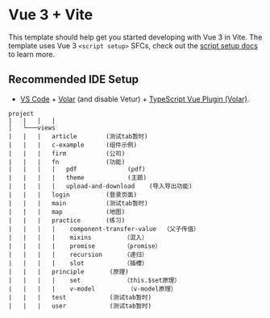 # Vue 3 + Vite

This template should help get you started developing with Vue 3 in Vite. The template uses Vue 3 `<script setup>` SFCs, check out the [script setup docs](https://v3.vuejs.org/api/sfc-script-setup.html#sfc-script-setup) to learn more.

## Recommended IDE Setup

- [VS Code](https://code.visualstudio.com/) + [Volar](https://marketplace.visualstudio.com/items?itemName=Vue.volar) (and disable Vetur) + [TypeScript Vue Plugin (Volar)](https://marketplace.visualstudio.com/items?itemName=Vue.vscode-typescript-vue-plugin).
```
project
|   |   |   |                 
│   └───views
|   |   |   article        (测试tab暂时)
|   |   |   c-example      (组件示例)
|   |   |   firm           (公司)
|   |   |   fn             (功能)    
|   |   |   |   pdf              (pdf)              
|   |   |   |   theme            (主题)              
|   |   |   |   upload-and-download    (导入导出功能)              
|   |   |   login          (登录页面)
|   |   |   main           (测试tab暂时)
|   |   |   map            (地图)
|   |   |   practice       (练习) 
|   |   |   |    component-transfer-value  （父子传值）
|   |   |   |    mixins         （混入）
|   |   |   |    promise        （promise）
|   |   |   |    recursion      （递归）
|   |   |   |    slot           （插槽）
|   |   |   principle       (原理)
|   |   |   |    set            （this.$set原理）
|   |   |   |    v-model         （v-model原理）
|   |   |   test            (测试tab暂时)
|   |   |   user            (测试tab暂时)      
```
